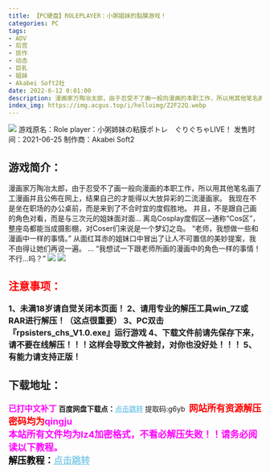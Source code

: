 ```yaml
---
title: 【PC硬盘】ROLEPLAYER：小粥姐妹的黏膜游戏！
categories: PC
tags:
- ADV
- 后宫
- 拔作
- 动态
- 巨乳
- 姐妹
- Akabei Soft2社
date: 2022-6-12 0:01:00
description: 漫画家万陶冶太郎，由于忍受不了画一般向漫画的本职工作，所以用其他笔名画了工漫画并且公佈在网上，结果自己的才能得以大放异彩的二流漫画家。我现在不是坐在职场的办公桌前，而是来到了不合时宜的度假胜地。并且，不是跟自己画的角色对看，而是与三次元的姐妹面对面…离岛Cosplay度假区—通称“Cos区”，整座岛都能当成摄影棚，对Coser们来说是一个梦幻之岛。“老师，我想做一些和漫画中一样的事情。”从面红耳赤的姐妹口中冒出了让人不可置信的美妙提案，我不由得让她们再说一遍。… “我想试一下跟老师所画的漫画中的角色一样的事情！不行…吗？”
index_img: https://img.acgus.top/i/helloimg/Z2F22Q.webp
---
```

![](https://img.acgus.top/i/helloimg/Z2F22Q.webp)
游戏原名：Role player：小粥姉妹の粘膜ポトレ ぐりぐちゃLIVE！
发售时间：2021-06-25
制作商：Akabei Soft2

## 游戏简介：
漫画家万陶冶太郎，由于忍受不了画一般向漫画的本职工作，所以用其他笔名画了工漫画并且公佈在网上，结果自己的才能得以大放异彩的二流漫画家。
我现在不是坐在职场的办公桌前，而是来到了不合时宜的度假胜地。
并且，不是跟自己画的角色对看，而是与三次元的姐妹面对面…
离岛Cosplay度假区—通称“Cos区”，整座岛都能当成摄影棚，对Coser们来说是一个梦幻之岛。
“老师，我想做一些和漫画中一样的事情。”
从面红耳赤的姐妹口中冒出了让人不可置信的美妙提案，我不由得让她们再说一遍。
… “我想试一下跟老师所画的漫画中的角色一样的事情！不行…吗？”
![](https://img.acgus.top/i/helloimg/Z2FbYS.webp)
![](https://img.acgus.top/i/helloimg/Z2FMeC.webp)




## <font color=#FF0000 >注意事项：</font>
<font size=3><b>1、未满18岁请自觉关闭本页面！
2、请用专业的解压工具win_7Z或RAR进行解压！（这点很重要）
3、PC双击『rpsisters_chs_V1.0.exe』运行游戏
4、下载文件前请先保存下来，请不要在线解压！！！这样会导致文件被封，对你也没好处！！！
5、有能力请支持正版！</b></font>

## 下载地址：
<font color=#FF00FF size=3><b>已打中文补丁</b></font>
<b>百度网盘下载点：</b><a href="https://pan.baidu.com/s/1C53NlJw08rO7u8jLupKEdA?pwd=g6yb" style="color: #87CEEB;"><b>点击跳转</b></a> 提取码:g6yb
<a style="padding: 0" href="https://post.qingju.org/AD/"><img style="max-width:100%" src="https://img.acgus.top/i/2024/07/478f689b8021d8d499ab43d21acf137a.gif" alt=""></a>
<b><font color=#FF0000 size=4>网站所有资源解压密码均为</b></font><b><font color=#FF00FF size=4>qingju</font><font color=#FF0000 ></font></b><br><b><font color=#FF00FF size=4>本站所有文件均为lz4加密格式，不看必解压失败！！请务必阅读以下教程。</b></font><br><b><font color=#000 size=4>解压教程：</b><a href="https://post.qingju.org/tutorial/000/" style="color: #87CEEB;"><b>点击跳转</b></a>
